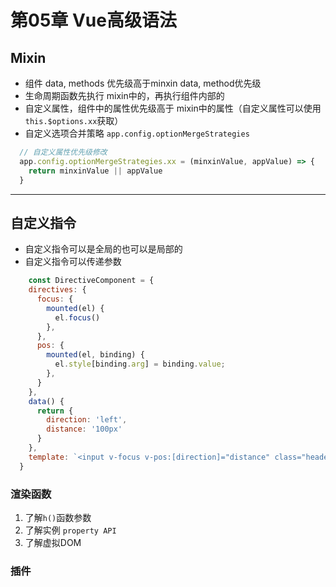 # 第05章 Vue高级语法

## Mixin

+ 组件 data, methods 优先级高于minxin data, method优先级
+ 生命周期函数先执行 mixin中的，再执行组件内部的
+ 自定义属性，组件中的属性优先级高于 mixin中的属性（自定义属性可以使用 `this.$options.xx`获取）
+ 自定义选项合并策略 `app.config.optionMergeStrategies`

```javascript
  // 自定义属性优先级修改
  app.config.optionMergeStrategies.xx = (minxinValue, appValue) => {
    return minxinValue || appValue
  }
```

---

## 自定义指令

+ 自定义指令可以是全局的也可以是局部的
+ 自定义指令可以传递参数

```javascript
    const DirectiveComponent = {
    directives: {
      focus: {
        mounted(el) {
          el.focus()
        },
      },
      pos: {
        mounted(el, binding) {
          el.style[binding.arg] = binding.value;
        },
      }
    },
    data() {
      return {
        direction: 'left',
        distance: '100px'
      }
    },
    template: `<input v-focus v-pos:[direction]="distance" class="header" />`
  }

```

### 渲染函数

 1. 了解`h()`函数参数
 2. 了解实例 `property API`
 3. 了解虚拟DOM

### 插件
